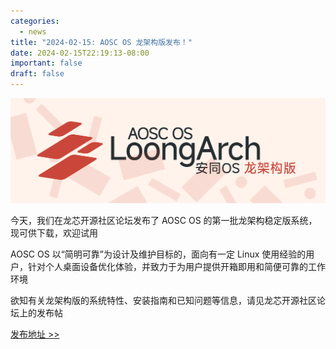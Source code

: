 ```yaml
---
categories:
  - news
title: "2024-02-15: AOSC OS 龙架构版发布！"
date: 2024-02-15T22:19:13-08:00
important: false
draft: false
---
```

![AOSC OS 龙架构版发布！](/assets/coffee-break/20240226/imgs/aosc-os-loongarch64.png)

今天，我们在龙芯开源社区论坛发布了 AOSC OS 的第一批龙架构稳定版系统，现可供下载，欢迎试用

AOSC OS 以“简明可靠”为设计及维护目标的，面向有一定 Linux 使用经验的用户，针对个人桌面设备优化体验，并致力于为用户提供开箱即用和简便可靠的工作环境

欲知有关龙架构版的系统特性、安装指南和已知问题等信息，请见龙芯开源社区论坛上的发布帖

[发布地址 >> ](https://bbs.loongarch.org/d/376-aosc-os)